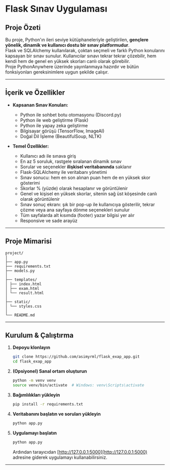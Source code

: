 # Flask Sınav Uygulaması

## Proje Özeti

Bu proje, Python'ın ileri seviye kütüphaneleriyle geliştirilen, **gençlere yönelik, dinamik ve kullanıcı dostu bir sınav platformudur**.  
Flask ve SQLAlchemy kullanılarak, çoktan seçmeli ve farklı Python konularını kapsayan bir sınav sunulur. Kullanıcılar sınavı tekrar tekrar çözebilir, hem kendi hem de genel en yüksek skorları canlı olarak görebilir.  
Proje PythonAnywhere üzerinde yayınlanmaya hazırdır ve bütün fonksiyonları gereksinimlere uygun şekilde çalışır.

---

## İçerik ve Özellikler

- **Kapsanan Sınav Konuları:**
  - Python ile sohbet botu otomasyonu (Discord.py)
  - Python ile web geliştirme (Flask)
  - Python ile yapay zeka geliştirme
  - Bilgisayar görüşü (TensorFlow, ImageAI)
  - Doğal Dil İşleme (BeautifulSoup, NLTK)

- **Temel Özellikler:**
  - Kullanıcı adı ile sınava giriş
  - En az 5 soruluk, rastgele sıralanan dinamik sınav
  - Sorular ve seçenekler **ilişkisel veritabanında** saklanır
  - Flask-SQLAlchemy ile veritabanı yönetimi
  - Sınav sonucu: hem en son alınan puan hem de en yüksek skor gösterimi
  - Skorlar % (yüzde) olarak hesaplanır ve görüntülenir
  - Genel ve kişisel en yüksek skorlar, sitenin sağ üst köşesinde canlı olarak görüntülenir
  - Sınav sonuç ekranı: şık bir pop-up ile kullanıcıya gösterilir, tekrar çözme veya ana sayfaya dönme seçenekleri sunulur
  - Tüm sayfalarda alt kısımda (footer) yazar bilgisi yer alır
  - Responsive ve sade arayüz

---

## Proje Mimarisi
```
project/
│
├── app.py
├── requirements.txt
├── models.py 
│
├── templates/
│ ├── index.html
│ ├── exam.html
│ └── result.html
│
├── static/
│ └── styles.css
│
└── README.md
```
---


## Kurulum & Çalıştırma

1. **Depoyu klonlayın**
    ```bash
    git clone https://github.com/asimyrml/flask_exap_app.git
    cd flask_exap_app
    ```

2. **(Opsiyonel) Sanal ortam oluşturun**
    ```bash
    python -m venv venv
    source venv/bin/activate  # Windows: venv\Scripts\activate
    ```

3. **Bağımlılıkları yükleyin**
    ```bash
    pip install -r requirements.txt
    ```

4. **Veritabanını başlatın ve soruları yükleyin**
    ```bash
    python app.py
    ```

5. **Uygulamayı başlatın**
    ```bash
    python app.py
    ```
    Ardından tarayıcıdan [http://127.0.0.1:5000](http://127.0.0.1:5000) adresine giderek uygulamayı kullanabilirsiniz.

---
